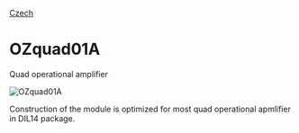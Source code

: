 
[Czech](./README.cs.md)
<!--- module --->
# OZquad01A
<!--- Emodule --->

<!--- subtitle --->Quad operational amplifier <!--- Esubtitle --->

![OZquad01A](/doc/img/OZquad01A_QRcode.png)

<!--- description --->Construction of the module is optimized for most quad operational apmlifier in DIL14 package.<!--- Edescription --->
            